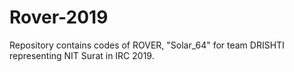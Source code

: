 # Rover-2019
Repository contains codes of ROVER, "Solar_64" for team DRISHTI representing NIT Surat in IRC 2019.
